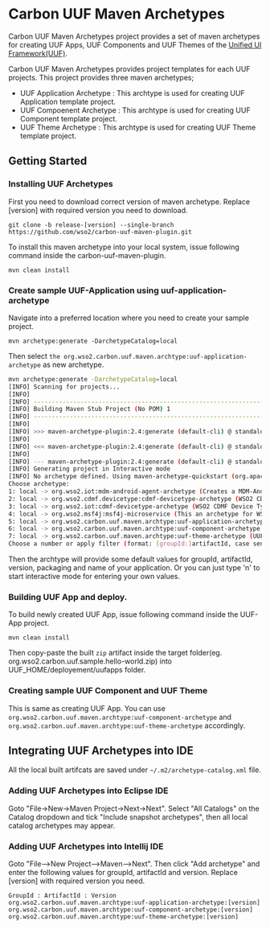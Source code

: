 # Carbon UUF Maven Archetypes

Carbon UUF Maven Archetypes project provides a set of maven archetypes for creating UUF Apps, UUF Components and UUF Themes of the [Unified UI Framework(UUF)](https://github.com/wso2/carbon-uuf).

Carbon UUF Maven Archetypes provides project templates for each UUF projects. This project provides three maven archetypes;

* UUF Application Archetype : This archtype is used for creating UUF Application template project.
* UUF Compoenent Archetype : This archtype is used for creating UUF Component template project.
* UUF Theme Archetype : This archtype is used for creating UUF Theme template project.

## Getting Started

### Installing UUF Archetypes

First you need to download correct version of maven archetype. Replace [version] with required version you need to download. 

    git clone -b release-[version] --single-branch https://github.com/wso2/carbon-uuf-maven-plugin.git

To install this maven archetype into your local system, issue following command inside the carbon-uuf-maven-plugin.

    mvn clean install

### Create sample UUF-Application using uuf-application-archetype

Navigate into a preferred location where you need to create your sample project.
  
    mvn archetype:generate -DarchetypeCatalog=local
  
Then select `the org.wso2.carbon.uuf.maven.archtype:uuf-application-archetype` as new archetype.   

```sh
mvn archetype:generate -DarchetypeCatalog=local
[INFO] Scanning for projects...
[INFO]
[INFO] ------------------------------------------------------------------------
[INFO] Building Maven Stub Project (No POM) 1
[INFO] ------------------------------------------------------------------------
[INFO]
[INFO] >>> maven-archetype-plugin:2.4:generate (default-cli) @ standalone-pom >>>
[INFO]
[INFO] <<< maven-archetype-plugin:2.4:generate (default-cli) @ standalone-pom <<<
[INFO]
[INFO] --- maven-archetype-plugin:2.4:generate (default-cli) @ standalone-pom ---
[INFO] Generating project in Interactive mode
[INFO] No archetype defined. Using maven-archetype-quickstart (org.apache.maven.archetypes:maven-archetype-quickstart:1.0)
Choose archetype:
1: local -> org.wso2.iot:mdm-android-agent-archetype (Creates a MDM-Android agent project)
2: local -> org.wso2.cdmf.devicetype:cdmf-devicetype-archetype (WSO2 CDMF Device Type Archetype)
3: local -> org.wso2.iot:cdmf-devicetype-archetype (WSO2 CDMF Device Type Archetype)
4: local -> org.wso2.msf4j:msf4j-microservice (This an archetype for WSO2 MSF4J microservice)
5: local -> org.wso2.carbon.uuf.maven.archtype:uuf-application-archetype (UUF - Application Archetype)
6: local -> org.wso2.carbon.uuf.maven.archtype:uuf-component-archetype (UUF - Component Archetype)
7: local -> org.wso2.carbon.uuf.maven.archtype:uuf-theme-archetype (UUF - Theme Archetype)
Choose a number or apply filter (format: [groupId:]artifactId, case sensitive contains): : 5
```

Then the archtype will provide some default values for groupId, artifactId, version, packaging and name of your application.
Or you can just type 'n' to start interactive mode for entering your own values.

### Building UUF App and deploy.

To build newly created UUF App, issue following command inside the UUF-App project.

    mvn clean install

Then copy-paste the built `zip` artifact inside the target folder(eg. org.wso2.carbon.uuf.sample.hello-world.zip) into UUF_HOME/deployement/uufapps folder.

### Creating sample UUF Component and UUF Theme

This is same as creating UUF App. You can use `org.wso2.carbon.uuf.maven.archtype:uuf-component-archetype` and `org.wso2.carbon.uuf.maven.archtype:uuf-theme-archetype` accordingly.

## Integrating UUF Archetypes into IDE

All the local built artifcats are saved under `~/.m2/archetype-catalog.xml` file.

### Adding UUF Archetypes into Eclipse IDE
Goto "File->New->Maven Project->Next->Next". Select "All Catalogs" on the Catalog dropdown and tick "Include snapshot archetypes", then all local catalog archetypes may appear.

### Adding UUF Archetypes into Intellij IDE

Goto "File-->New Project-->Maven-->Next". Then click "Add archetype" and enter the following values for groupId, artifactId and version. Replace [version] with required version you need. 

    GroupId : ArtifactId : Version
    org.wso2.carbon.uuf.maven.archtype:uuf-application-archetype:[version]
    org.wso2.carbon.uuf.maven.archtype:uuf-component-archetype:[version]
    org.wso2.carbon.uuf.maven.archtype:uuf-theme-archetype:[version]
